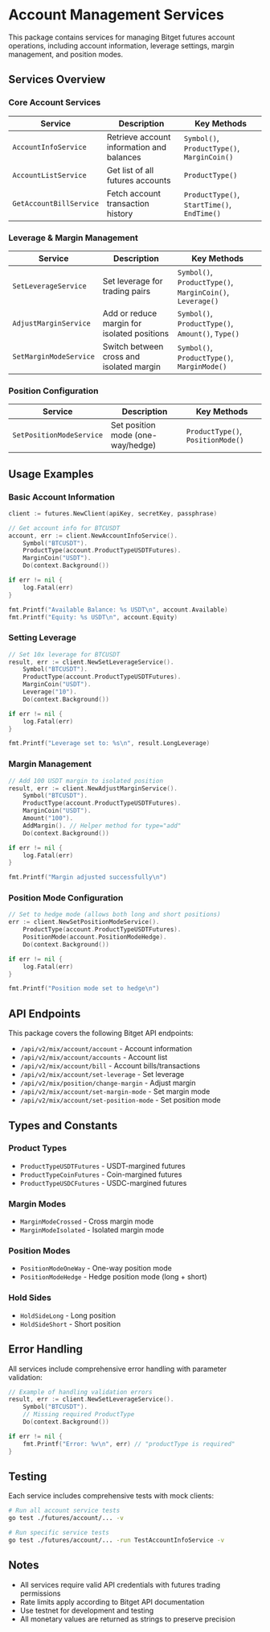 # Account Management Services

This package contains services for managing Bitget futures account operations, including account information, leverage settings, margin management, and position modes.

## Services Overview

### Core Account Services

| Service | Description | Key Methods |
|---------|-------------|-------------|
| `AccountInfoService` | Retrieve account information and balances | `Symbol()`, `ProductType()`, `MarginCoin()` |
| `AccountListService` | Get list of all futures accounts | `ProductType()` |
| `GetAccountBillService` | Fetch account transaction history | `ProductType()`, `StartTime()`, `EndTime()` |

### Leverage & Margin Management

| Service | Description | Key Methods |
|---------|-------------|-------------|
| `SetLeverageService` | Set leverage for trading pairs | `Symbol()`, `ProductType()`, `MarginCoin()`, `Leverage()` |
| `AdjustMarginService` | Add or reduce margin for isolated positions | `Symbol()`, `ProductType()`, `Amount()`, `Type()` |
| `SetMarginModeService` | Switch between cross and isolated margin | `Symbol()`, `ProductType()`, `MarginMode()` |

### Position Configuration

| Service | Description | Key Methods |
|---------|-------------|-------------|
| `SetPositionModeService` | Set position mode (one-way/hedge) | `ProductType()`, `PositionMode()` |

## Usage Examples

### Basic Account Information

```go
client := futures.NewClient(apiKey, secretKey, passphrase)

// Get account info for BTCUSDT
account, err := client.NewAccountInfoService().
    Symbol("BTCUSDT").
    ProductType(account.ProductTypeUSDTFutures).
    MarginCoin("USDT").
    Do(context.Background())

if err != nil {
    log.Fatal(err)
}

fmt.Printf("Available Balance: %s USDT\n", account.Available)
fmt.Printf("Equity: %s USDT\n", account.Equity)
```

### Setting Leverage

```go
// Set 10x leverage for BTCUSDT
result, err := client.NewSetLeverageService().
    Symbol("BTCUSDT").
    ProductType(account.ProductTypeUSDTFutures).
    MarginCoin("USDT").
    Leverage("10").
    Do(context.Background())

if err != nil {
    log.Fatal(err)
}

fmt.Printf("Leverage set to: %s\n", result.LongLeverage)
```

### Margin Management

```go
// Add 100 USDT margin to isolated position
result, err := client.NewAdjustMarginService().
    Symbol("BTCUSDT").
    ProductType(account.ProductTypeUSDTFutures).
    MarginCoin("USDT").
    Amount("100").
    AddMargin(). // Helper method for type="add"
    Do(context.Background())

if err != nil {
    log.Fatal(err)
}

fmt.Printf("Margin adjusted successfully\n")
```

### Position Mode Configuration

```go
// Set to hedge mode (allows both long and short positions)
err := client.NewSetPositionModeService().
    ProductType(account.ProductTypeUSDTFutures).
    PositionMode(account.PositionModeHedge).
    Do(context.Background())

if err != nil {
    log.Fatal(err)
}

fmt.Printf("Position mode set to hedge\n")
```

## API Endpoints

This package covers the following Bitget API endpoints:

- `/api/v2/mix/account/account` - Account information
- `/api/v2/mix/account/accounts` - Account list
- `/api/v2/mix/account/bill` - Account bills/transactions
- `/api/v2/mix/account/set-leverage` - Set leverage
- `/api/v2/mix/position/change-margin` - Adjust margin
- `/api/v2/mix/account/set-margin-mode` - Set margin mode
- `/api/v2/mix/account/set-position-mode` - Set position mode

## Types and Constants

### Product Types
- `ProductTypeUSDTFutures` - USDT-margined futures
- `ProductTypeCoinFutures` - Coin-margined futures
- `ProductTypeUSDCFutures` - USDC-margined futures

### Margin Modes
- `MarginModeCrossed` - Cross margin mode
- `MarginModeIsolated` - Isolated margin mode

### Position Modes
- `PositionModeOneWay` - One-way position mode
- `PositionModeHedge` - Hedge position mode (long + short)

### Hold Sides
- `HoldSideLong` - Long position
- `HoldSideShort` - Short position

## Error Handling

All services include comprehensive error handling with parameter validation:

```go
// Example of handling validation errors
result, err := client.NewSetLeverageService().
    Symbol("BTCUSDT").
    // Missing required ProductType
    Do(context.Background())

if err != nil {
    fmt.Printf("Error: %v\n", err) // "productType is required"
}
```

## Testing

Each service includes comprehensive tests with mock clients:

```bash
# Run all account service tests
go test ./futures/account/... -v

# Run specific service tests
go test ./futures/account/... -run TestAccountInfoService -v
```

## Notes

- All services require valid API credentials with futures trading permissions
- Rate limits apply according to Bitget API documentation
- Use testnet for development and testing
- All monetary values are returned as strings to preserve precision